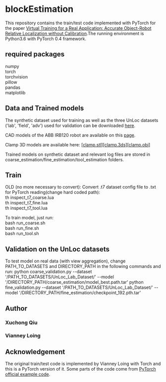 # blockEstimation
This repository contains the train/test code implemented with PyTorch for the paper [Virtual Training for a Real Application: Accurate Object-Robot Relative Localization without Calibration](http://imagine.enpc.fr/~loingvi/unloc/).The running environment is Python3.6 with PyTorch 0.4 framework. 

## required packages
numpy  
torch  
torchvision  
pillow  
pandas  
matplotlib

## Data and Trained models
The synthetic dataset used for training as well as the three UnLoc datasets ('lab', 'field', 'adv') used for validation can be downloaded [here](https://zenodo.org/record/2563622#.XJ0CYB2nGbk).

CAD models of the ABB IRB120 robot are available on this [page](https://new.abb.com/products/robotics/industrial-robots/irb-120/irb-120-cad).

Clamp 3D models are available here: [[clamp.stl]](http://imagine.enpc.fr/~loingvi/unloc/clamp.stl)[[clamp.3ds]](http://imagine.enpc.fr/~loingvi/unloc/clamp.3ds)[[clamp.obj]](http://imagine.enpc.fr/~loingvi/unloc/clamp.obj)

Trained models on synthetic dataset and relevant log files are stored in coarse_estimation/fine_estimation/tool_estimation folders. 

## Train
OLD (no more necessary to convert):
Convert .t7 dataset config file to .txt for PyTorch reading(change hard coded path):   
th inspect_t7_coarse.lua   
th inspect_t7_fine.lua   
th inspect_t7_tool.lua  

To train model, just run:    
bash run_coarse.sh   
bash run_fine.sh   
bash run_tool.sh   
 
## Validation on the UnLoc datasets
To test model on real data (with view aggregation), change PATH_TO_DATASETS and DIRECTORY_PATH in the following commands and run:
python coarse_validation.py --dataset '/PATH_TO_DATASETS/UnLoc_Lab_Dataset/' --model '/DIRECTORY_PATH/coarse_estimation/model_best.path.tar'
python fine_validation.py --dataset '/PATH_TO_DATASETS/UnLoc_Lab_Dataset/' --model '/DIRECTORY_PATH/fine_estimation/checkpoint_192.pth.tar' 

## Author
### Xuchong Qiu
### Vianney Loing 

## Acknowledgement
The original train/test code is implemented by Vianney Loing with Torch and this is a PyTorch version of it. Some parts of the code come from  [PyTorch official example code](https://github.com/pytorch/examples/tree/master/imagenet).
